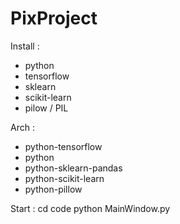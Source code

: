 # PixProject

Install :
- python 
- tensorflow 
- sklearn 
- scikit-learn
- pilow / PIL

Arch :
- python-tensorflow
- python
- python-sklearn-pandas
- python-scikit-learn
- python-pillow

Start : 
cd code
python MainWindow.py